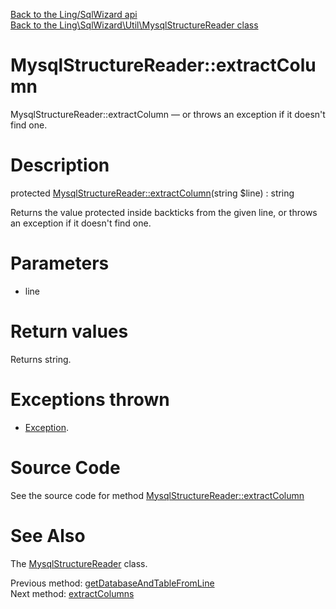 [Back to the Ling/SqlWizard api](https://github.com/lingtalfi/SqlWizard/blob/master/doc/api/Ling/SqlWizard.md)<br>
[Back to the Ling\SqlWizard\Util\MysqlStructureReader class](https://github.com/lingtalfi/SqlWizard/blob/master/doc/api/Ling/SqlWizard/Util/MysqlStructureReader.md)


MysqlStructureReader::extractColumn
================



MysqlStructureReader::extractColumn — or throws an exception if it doesn't find one.




Description
================


protected [MysqlStructureReader::extractColumn](https://github.com/lingtalfi/SqlWizard/blob/master/doc/api/Ling/SqlWizard/Util/MysqlStructureReader/extractColumn.md)(string $line) : string




Returns the value protected inside backticks from the given line,
or throws an exception if it doesn't find one.




Parameters
================


- line

    


Return values
================

Returns string.


Exceptions thrown
================

- [Exception](http://php.net/manual/en/class.exception.php).&nbsp;







Source Code
===========
See the source code for method [MysqlStructureReader::extractColumn](https://github.com/lingtalfi/SqlWizard/blob/master/Util/MysqlStructureReader.php#L453-L459)


See Also
================

The [MysqlStructureReader](https://github.com/lingtalfi/SqlWizard/blob/master/doc/api/Ling/SqlWizard/Util/MysqlStructureReader.md) class.

Previous method: [getDatabaseAndTableFromLine](https://github.com/lingtalfi/SqlWizard/blob/master/doc/api/Ling/SqlWizard/Util/MysqlStructureReader/getDatabaseAndTableFromLine.md)<br>Next method: [extractColumns](https://github.com/lingtalfi/SqlWizard/blob/master/doc/api/Ling/SqlWizard/Util/MysqlStructureReader/extractColumns.md)<br>

